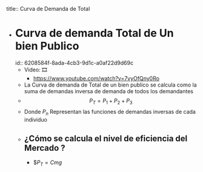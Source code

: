 title:: Curva de Demanda de Total

- # Curva de demanda Total de Un bien Publico
  id:: 6208584f-8ada-4cb3-9d1c-a0af22d9d69c
	- Video: 🎞️
		- https://www.youtube.com/watch?v=7vyOfQny0Ro
	- La Curva de demanda de Total de  un bien publico se calcula como la suma de demandas inversa de demanda de todos los demandantes
	- $$ P_T= P_1+P_2+P_3$$
	- Donde $P_n$ Representan las funciones de demandas inversas de cada individuo
	- ## ¿Cómo se calcula el nivel de eficiencia del Mercado ?
		- $$P_T=Cmg$